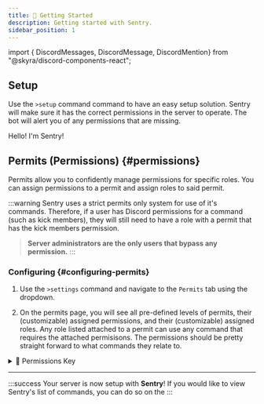 ```yaml
---
title: 🚀 Getting Started
description: Getting started with Sentry.
sidebar_position: 1
---
```


import { DiscordMessages, DiscordMessage, DiscordMention} from "@skyra/discord-components-react";

## Setup
Use the `>setup` command command to have an easy setup solution. Sentry will make sure it has the correct permissions in the server to operate. The bot will alert you of any permissions that are missing.

<DiscordMessages>
	<DiscordMessage author="Sentry" avatar="https://r.nziie.xyz/sentry-logo" roleColor="#5865f2" bot verified>
		Hello! I'm <DiscordMention>Sentry</DiscordMention>!
	</DiscordMessage>
</DiscordMessages>

## Permits (Permissions) {#permissions}
Permits allow you to confidently manage permissions for specific roles. You can assign permissions to a permit and assign roles to said permit. 

:::warning
Sentry uses a strict permits only system for use of it's commands. Therefore, if a user has Discord permissions for a command (such as kick members), they will still need to have a role with a permit that has the kick members permission.

> **Server administrators are the only users that bypass any permission.**
:::


### Configuring {#configuring-permits}
1. Use the `>settings` command and navigate to the `Permits` tab using the dropdown. 

2. On the permits page, you will see all pre-defined levels of permits, their (customizable) assigned permissions, and their (customizable) assigned roles. Any role listed attached to a permit can use any command that requires the attached permisisons. The permissions should be pretty straight forward to what commands they relate to. 

<details className="customdetails">
<summary>🔑 Permissions Key</summary>

:::info
In order of how dangerous the permission can be in a server if given to the wrong person.
:::

**Manage Cases** --> `>case` and `>cases`. Can edit/delete cases.

**Manage Appeals** --> *Can accept, deny, and ignore appeals, full control over appeals. This permission is not used since the Appeals System is coming soon.*

**Warn Members** --> `>warn`, can use any severity

**Mute Members** --> `>mute` and `>unmute`.

**Kick Members** --> `>kick`

**Ban Members** --> `>ban` and `>unban`

**Manage Lockdown** --> `>lockdown` (coming soon)

**Full Control** --> *This is a dangerous to give, as they have full control over settings and all commands.*

</details>

---

:::success 
Your server is now setup with **Sentry**! If you would like to view Sentry's list of commands, you can do so on the 
:::
